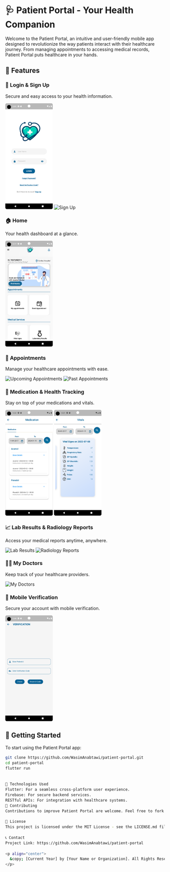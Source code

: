 # 🩺 Patient Portal - Your Health Companion

Welcome to the Patient Portal, an intuitive and user-friendly mobile app designed to revolutionize the way patients interact with their healthcare journey. From managing appointments to accessing medical records, Patient Portal puts healthcare in your hands.

## 🌟 Features

### 🚪 **Login & Sign Up**
Secure and easy access to your health information.
<div>
  <img src="screenshots/login.png" alt="Login" width="150" />
  <img src="screenshots/sign_up.png" alt="Sign Up" width="150" />
</div>

### 🏠 **Home**
Your health dashboard at a glance.
<div>
  <img src="screenshots/home.png" alt="Home" width="150" />
</div>

### 📅 **Appointments**
Manage your healthcare appointments with ease.
<div>
  <img src="screenshots/upcoming_appointments.png" alt="Upcoming Appointments" width="150" />
  <img src="screenshots/past_appointments.png" alt="Past Appointments" width="150" />
</div>

### 💊 **Medication & Health Tracking**
Stay on top of your medications and vitals.
<div>
  <img src="screenshots/medication.png" alt="Medication" width="150" />
  <img src="screenshots/vitals.png" alt="Vitals" width="150" />
</div>

### 📈 **Lab Results & Radiology Reports**
Access your medical reports anytime, anywhere.
<div>
  <img src="screenshots/lab_results.png" alt="Lab Results" width="150" />
  <img src="screenshots/rad_reports.png" alt="Radiology Reports" width="150" />
</div>

### 👨‍⚕️ **My Doctors**
Keep track of your healthcare providers.
<div>
  <img src="screenshots/my_doctors.png" alt="My Doctors" width="150" />
</div>

### 📱 **Mobile Verification**
Secure your account with mobile verification.
<div>
  <img src="screenshots/verification.png" alt="Verification" width="150" />
</div>

## 🚀 Getting Started

To start using the Patient Portal app:

```bash
git clone https://github.com/WasimAnabtawi/patient-portal.git
cd patient-portal
flutter run


🧰 Technologies Used
Flutter: For a seamless cross-platform user experience.
Firebase: For secure backend services.
RESTful APIs: For integration with healthcare systems.
🤝 Contributing
Contributions to improve Patient Portal are welcome. Feel free to fork this repository and submit your pull requests.

📄 License
This project is licensed under the MIT License - see the LICENSE.md file for details.

📞 Contact
Project Link: https://github.com/WasimAnabtawi/patient-portal

<p align="center">
  &copy; [Current Year] by [Your Name or Organization]. All Rights Reserved.
</p>
```
